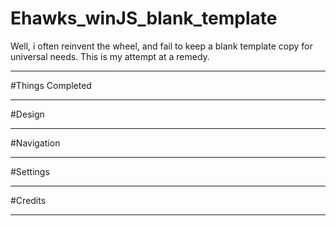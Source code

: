 # Ehawks_winJS_blank_template
Well, i often reinvent the wheel, and fail to keep a blank template copy for universal needs.  This is my attempt at a remedy.
________________

#Things Completed
________________

#Design
________________

#Navigation
________________

#Settings
________________

#Credits
________________
